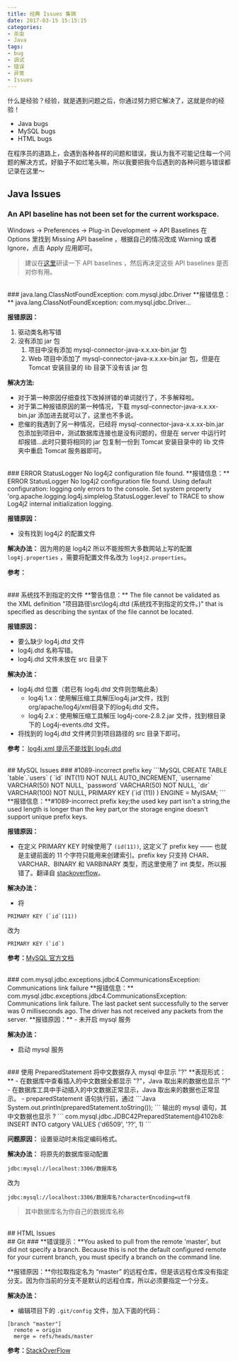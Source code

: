 ```yaml
---
title: 经典 Issues 集锦
date: 2017-03-15 15:15:15
categories: 
- 杀虫
- Java
tags: 
- bug
- 调试
- 错误
- 异常
- Issues
---
```


什么是经验？经验，就是遇到问题之后，你通过努力把它解决了，这就是你的经验！
- Java bugs
- MySQL bugs
- HTML bugs

<!-- more -->

在程序员的道路上，会遇到各种各样的问题和错误，我认为我不可能记住每一个问题的解决方式，好脑子不如烂笔头嘛，所以我要把我今后遇到的各种问题与错误都记录在这里～
## Java Issues
### An API baseline has not been set for the current workspace.	

Windows → Preferences → Plug-in Development → API Baselines
在 Options 里找到  Missing API baseline ，根据自己的情况改成 Warning 或者 Ignore，点击 Apply 应用即可。

>建议在[这里](http://www.ibm.com/developerworks/library/os-eclipse-api-tools/)研读一下 API baselines ，然后再决定这些 API baselines 是否对你有用。

<br/>
### java.lang.ClassNotFoundException: com.mysql.jdbc.Driver
**报错信息：**
java.lang.ClassNotFoundException: com.mysql.jdbc.Driver...

**报错原因：**
1. 驱动类名称写错
2. 没有添加 jar 包
	1. 项目中没有添加 mysql-connector-java-x.x.xx-bin.jar 包
	2. Web 项目中添加了 mysql-connector-java-x.x.xx-bin.jar 包，但是在 Tomcat 安装目录的 lib 目录下没有该 jar 包

**解决方法:**
- 对于第一种原因仔细查找下改掉拼错的单词就行了，不多解释啦。
- 对于第二种报错原因的第一种情况，下载 mysql-connector-java-x.x.xx-bin.jar 添加进去就可以了，这里也不多说。
- 悲催的我遇到了另一种情况，已经将 mysql-connector-java-x.x.xx-bin.jar 包添加到项目中，测试数据库连接也是没有问题的，但是在 server 中运行时却报错...此时只要将相同的 jar 包复制一份到 Tomcat 安装目录中的 lib 文件夹中重启 Tomcat 服务器即可。

<br/>
### ERROR StatusLogger No log4j2 configuration file found.
**报错信息：**
ERROR StatusLogger No log4j2 configuration file found. Using default configuration: logging only errors to the console. Set system property 'org.apache.logging.log4j.simplelog.StatusLogger.level' to TRACE to show Log4j2 internal initialization logging.

**报错原因：**
- 没有找到 log4j2 的配置文件

**解决办法：**
因为用的是 log4j2 所以不能按照大多数网站上写的配置 `log4j.properties` ，需要将配置文件名改为 `log4j2.properties`。

**参考：**


<br/>
### <!DOCTYPE log4j:configuration SYSTEM "log4j.dtd"> 系统找不到指定的文件
**警告信息：**
The file cannot be validated as the XML definition "项目路径\src\log4j.dtd (系统找不到指定的文件。)" that is specified as describing the syntax of the file cannot be located.

**报错原因：**
- 要么缺少 log4j.dtd 文件
- log4j.dtd 名称写错。
- log4j.dtd 文件未放在 src 目录下

**解决办法：**
- log4j.dtd 位置（若已有 log4j.dtd 文件则忽略此条）
	- log4j 1.x：使用解压缩工具解压log4j.jar文件，找到org/apache/log4j/xml目录下的log4j.dtd 文件。
	- log4j 2.x：使用解压缩工具解压 log4j-core-2.8.2.jar 文件，找到根目录下的 Log4j-events.dtd 文件。
- 将找到的 log4j.dtd 文件拷贝到项目路径的 src 目录下即可。

**参考：**
[log4j.xml 提示不能找到 log4j.dtd](http://blog.csdn.net/linshutao/article/details/6578788)

<br/>
## MySQL Issues
### #1089-incorrect prefix key
```MySQL
CREATE TABLE `table`.`users` (
    `id` INT(11) NOT NULL AUTO_INCREMENT,
    `username` VARCHAR(50) NOT NULL,
    `password` VARCHAR(50) NOT NULL,
    `dir` VARCHAR(100) NOT NULL,
    PRIMARY KEY (`id`(11))
) ENGINE = MyISAM;
```
**报错信息：**#1089-incorrect prefix key;the used key part isn't a string,the used length is longer than the key part,or the storage engine doesn't support unique prefix keys.

**报错原因：**
- 在定义 PRIMARY KEY 时候使用了 `(id(11))`, 这定义了 prefix key —— 也就是主键前面的 11 个字符只能用来创建索引。prefix key 只支持 CHAR、VARCHAR、BINARY 和 VARBINARY 类型，而这里使用了 int 类型，所以报错了。翻译自 [stackoverflow](http://stackoverflow.com/questions/28932281/what-is-wrong-with-my-sql-here-1089-incorrect-prefix-key)。

**解决办法：**
- 将
```MySQL
PRIMARY KEY (`id`(11))
```
改为
```MySQL
PRIMARY KEY (`id`)
```

**参考：**[MySQL 官方文档](https://dev.mysql.com/doc/refman/5.5/en/create-index.html)

<br/>
### com.mysql.jdbc.exceptions.jdbc4.CommunicationsException: Communications link failure
**报错信息：**
com.mysql.jdbc.exceptions.jdbc4.CommunicationsException: Communications link failure.
The last packet sent successfully to the server was 0 milliseconds ago. The driver has not received any packets from the server.
**报错原因：**
- 未开启 mysql 服务

**解决办法：**
- 启动 mysql 服务

<br/>
### 使用 PreparedStatement 将中文数据存入 mysql 中显示 "?"
**表现形式：**
- 在数据库中查看插入的中文数据全都显示 "?"，Java 取出来的数据也显示 "?"
- 在数据库工具中手动插入的中文数据正常显示，Java 取出来的数据也正常显示。
- preparedStatement 语句执行前，通过
```Java
System.out.println(preparedStatement.toString());
```
输出的 mysql 语句，其中文数据也显示 ?
```
com.mysql.jdbc.JDBC42PreparedStatement@4102b8: INSERT INTO catgory VALUES ('d6509', '??', 1)
```

**问题原因：**
设置驱动时未指定编码格式。

**解决办法：**
将原先的数据库驱动配置
```
jdbc:mysql://localhost:3306/数据库名
```
改为
```
jdbc:mysql://localhost:3306/数据库名?characterEncoding=utf8
```
>其中数据库名为你自己的数据库名称

<br/>
## HTML Issues

<br/>
## Git
###
**错误提示：**You asked to pull from the remote 'master', but did not specify
a branch. Because this is not the default configured remote
for your current branch, you must specify a branch on the command line.

**报错原因：**你拉取指定名为 “master” 的远程仓库，但是该远程仓库没有指定分支。因为你当前的分支不是默认的远程仓库，所以必须要指定一个分支。

**解决办法：**
- 编辑项目下的 `.git/config` 文件，加入下面的代码：
```
[branch "master"]
  remote = origin
  merge = refs/heads/master
```

**参考：**[StackOverFlow](http://stackoverflow.com/questions/4847101/git-which-is-the-default-configured-remote-for-branch)